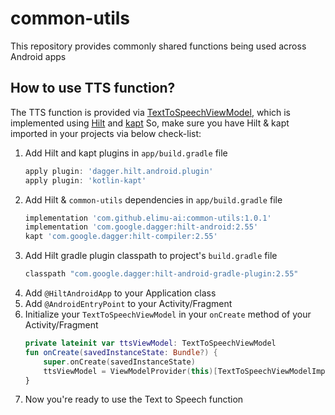 # common-utils
This repository provides commonly shared functions being used across Android apps

## How to use TTS function?

The TTS function is provided via [TextToSpeechViewModel](https://github.com/elimu-ai/common-utils/blob/1.0.1/utils/src/main/java/ai/elimu/common/utils/viewmodel/TextToSpeechViewModelImpl.kt),
which is implemented using [Hilt](https://developer.android.com/training/dependency-injection/hilt-android) and
[kapt](https://kotlinlang.org/docs/kapt.html)
So, make sure you have Hilt & kapt imported in your projects via below check-list:

1. Add Hilt and kapt plugins in `app/build.gradle` file
   ```groovy
   apply plugin: 'dagger.hilt.android.plugin'
   apply plugin: 'kotlin-kapt'
   ```
2. Add Hilt & `common-utils` dependencies in `app/build.gradle` file
   ```groovy
   implementation 'com.github.elimu-ai:common-utils:1.0.1'
   implementation 'com.google.dagger:hilt-android:2.55'
   kapt 'com.google.dagger:hilt-compiler:2.55'
   ```
3. Add Hilt gradle plugin classpath to project's `build.gradle` file
   ```groovy
   classpath "com.google.dagger:hilt-android-gradle-plugin:2.55"
   ```
4. Add `@HiltAndroidApp` to your Application class
5. Add `@AndroidEntryPoint` to your Activity/Fragment
6. Initialize your `TextToSpeechViewModel` in your `onCreate` method of your Activity/Fragment
   ```kotlin
   private lateinit var ttsViewModel: TextToSpeechViewModel
   fun onCreate(savedInstanceState: Bundle?) {
       super.onCreate(savedInstanceState)
       ttsViewModel = ViewModelProvider(this)[TextToSpeechViewModelImpl::class.java]
   }
   ```
7. Now you're ready to use the Text to Speech function
